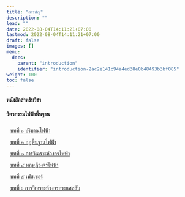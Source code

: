 ```yaml
---
title: "สารบัญ"
description: ""
lead: ""
date: 2022-08-04T14:11:21+07:00
lastmod: 2022-08-04T14:11:21+07:00
draft: false
images: []
menu:
  docs:
    parent: "introduction"
    identifier: "introduction-2ac2e141c94a4ed38e0b48493b3bf085"
weight: 100
toc: false
---
```



<style>
.nb{
  list-style-type: none;
  margin: 0;
  padding: 0;
}
.nobullet {
    height: 30px;
    line-height: 30px;
    padding-left: 10px;
    text-align: left;
    overflow: string;
}
</style>


#### หนังสือสำหรับวิชา 
#### วิศวกรรมไฟฟ้าพื้นฐาน

<ul class="nb">
<li class="nobullet"><a href="/docs/chapter1/">บทที่ ๑ ปริมาณไฟฟ้า</a></li>
<li class="nobullet"><a href="/docs/chapter2/">บทที่ ๒ กฏพื้นฐานไฟฟ้า</a></li>
<li class="nobullet"><a href="/docs/chapter3/">บทที่ ๓ การวิเคราะห์วงจรไฟฟ้า</a></li>
<li class="nobullet"><a href="/docs/chapter4/">บทที่ ๔ ทฤษฏีวงจรไฟฟ้า</a></li>
<li class="nobullet"><a href="/docs/chapter5/">บทที่ ๕ เฟสเซอร์</a></li>
<li class="nobullet"><a href="/docs/chapter6/">บทที่ ๖ การวิเคราะห์วงจรกระแสสลับ</a></li>
</ul>

